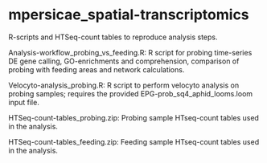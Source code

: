 # mpersicae_spatial-transcriptomics
R-scripts and HTSeq-count tables to reproduce analysis steps. 

Analysis-workflow_probing_vs_feeding.R: R script for probing time-series DE gene calling, GO-enrichments and comprehension,  comparison of probing with feeding areas and network calculations.

Velocyto-analysis_probing.R: R script to perform velocyto analysis on probing samples; requires the provided EPG-prob_sq4_aphid_looms.loom input file.

HTSeq-count-tables_probing.zip: Probing sample HTseq-count tables used in the analysis.

HTSeq-count-tables_feeding.zip: Feeding sample HTseq-count tables used in the analysis.
